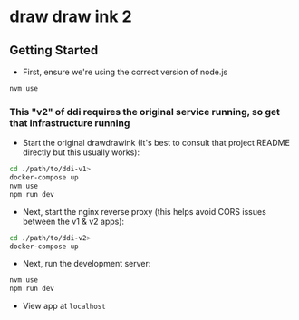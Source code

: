 # draw draw ink 2

## Getting Started

- First, ensure we're using the correct version of node.js

```bash
nvm use
```

### This "v2" of ddi requires the original service running, so get that infrastructure running

- Start the original drawdrawink (It's best to consult that project README directly but this usually works):

```bash
cd ./path/to/ddi-v1>
docker-compose up
nvm use
npm run dev
```

- Next, start the nginx reverse proxy (this helps avoid CORS issues between the v1 & v2 apps):

```bash
cd ./path/to/ddi-v2>
docker-compose up
```

- Next, run the development server:

```bash
nvm use
npm run dev
```

- View app at `localhost`
